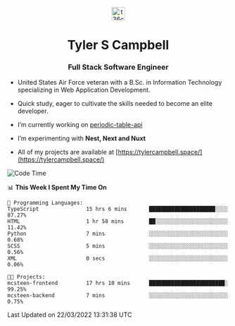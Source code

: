<p align="center">
<a href="https://www.linkedin.com/in/t36campbell" target="blank"><img align="center" src="https://ik.imagekit.io/t36campbell/Portfolio/linkedin.png.original_m8bbGgPh6.png" alt="t36campbell" height="30" width="30" /></a>
</p>
<h1 align="center">Tyler S Campbell</h1>
<h3 align="center">Full Stack Software Engineer</h3>

* United States Air Force veteran with a B.Sc. in Information Technology specializing in Web Application Development. 

* Quick study, eager to cultivate the skills needed to become an elite developer.

* I’m currently working on [periodic-table-api](https://github.com/t36campbell/periodic-table-api)

* I’m experimenting with **Nest, Next and Nuxt**

* All of my projects are available at [https://tylercampbell.space/](https://tylercampbell.space/)

<!--START_SECTION:waka-->
![Code Time](http://img.shields.io/badge/Code%20Time-1%2C514%20hrs%2045%20mins-blue)

📊 **This Week I Spent My Time On** 

```text
💬 Programming Languages: 
TypeScript               15 hrs 6 mins       █████████████████████░░░░   87.27% 
HTML                     1 hr 58 mins        ██░░░░░░░░░░░░░░░░░░░░░░░   11.42% 
Python                   7 mins              ░░░░░░░░░░░░░░░░░░░░░░░░░   0.68% 
SCSS                     5 mins              ░░░░░░░░░░░░░░░░░░░░░░░░░   0.56% 
XML                      0 secs              ░░░░░░░░░░░░░░░░░░░░░░░░░   0.06%

🐱‍💻 Projects: 
mcsteen-frontend         17 hrs 10 mins      ████████████████████████░   99.25% 
mcsteen-backend          7 mins              ░░░░░░░░░░░░░░░░░░░░░░░░░   0.75%

```


 Last Updated on 22/03/2022 13:31:38 UTC
<!--END_SECTION:waka-->
